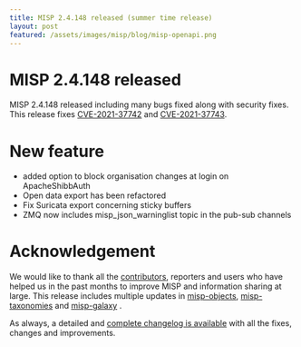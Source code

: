 ```yaml
---
title: MISP 2.4.148 released (summer time release)
layout: post
featured: /assets/images/misp/blog/misp-openapi.png
---
```


# MISP 2.4.148 released

MISP 2.4.148 released including many bugs fixed along with security fixes. This release fixes [CVE-2021-37742](https://cvepremium.circl.lu/cve/CVE-2021-37742) and [CVE-2021-37743](https://cvepremium.circl.lu/cve/CVE-2021-37743).

# New feature

- added option to block organisation changes at login on ApacheShibbAuth
- Open data export has been refactored
- Fix Suricata export concerning sticky buffers
- ZMQ now includes misp_json_warninglist topic in the pub-sub channels

# Acknowledgement

We would like to thank all the [contributors](https://www.misp-project.org/contributors), reporters and users who have helped us in the past months to improve MISP and information sharing at large. This release includes multiple updates in [misp-objects](https://www.misp-project.org/objects.html), [misp-taxonomies](https://www.misp-project.org/taxonomies.html) and [misp-galaxy](https://www.misp-project.org/galaxy.html)
.

As always, a detailed and [complete changelog is available](https://www.misp-project.org/Changelog.txt) with all the fixes, changes and improvements.


